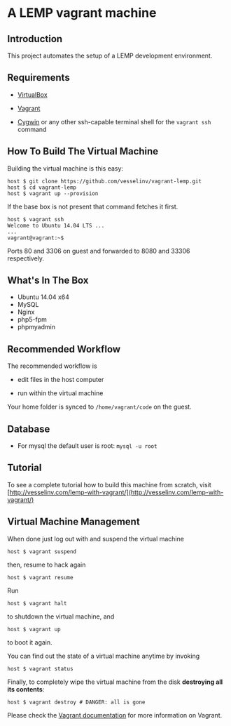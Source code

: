 # A LEMP vagrant machine

## Introduction

This project automates the setup of a LEMP development environment.

## Requirements

* [VirtualBox](https://www.virtualbox.org)

* [Vagrant](http://vagrantup.com)

* [Cygwin](https://www.cygwin.com/) or any other ssh-capable terminal shell for the `vagrant ssh` command

## How To Build The Virtual Machine

Building the virtual machine is this easy:

    host $ git clone https://github.com/vesselinv/vagrant-lemp.git
    host $ cd vagrant-lemp
    host $ vagrant up --provision

If the base box is not present that command fetches it first.

    host $ vagrant ssh
    Welcome to Ubuntu 14.04 LTS ...
    ...
    vagrant@vagrant:~$

Ports 80 and 3306 on guest and forwarded to 8080 and 33306 respectively.

## What's In The Box

* Ubuntu 14.04 x64
* MySQL
* Nginx
* php5-fpm
* phpmyadmin

## Recommended Workflow

The recommended workflow is

* edit files in the host computer

* run within the virtual machine

Your home folder is synced to `/home/vagrant/code` on the guest.

## Database
* For mysql the default user is root: `mysql -u root`

## Tutorial

To see a complete tutorial how to build this machine from scratch, visit [http://vesselinv.com/lemp-with-vagrant/](http://vesselinv.com/lemp-with-vagrant/)

## Virtual Machine Management

When done just log out with and suspend the virtual machine

    host $ vagrant suspend

then, resume to hack again

    host $ vagrant resume

Run

    host $ vagrant halt

to shutdown the virtual machine, and

    host $ vagrant up

to boot it again.

You can find out the state of a virtual machine anytime by invoking

    host $ vagrant status

Finally, to completely wipe the virtual machine from the disk **destroying all its contents**:

    host $ vagrant destroy # DANGER: all is gone

Please check the [Vagrant documentation](http://docs.vagrantup.com/v2/) for more information on Vagrant.

